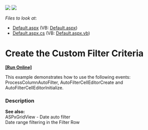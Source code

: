 <!-- default badges list -->
[![](https://img.shields.io/badge/Open_in_DevExpress_Support_Center-FF7200?style=flat-square&logo=DevExpress&logoColor=white)](https://supportcenter.devexpress.com/ticket/details/E353)
[![](https://img.shields.io/badge/📖_How_to_use_DevExpress_Examples-e9f6fc?style=flat-square)](https://docs.devexpress.com/GeneralInformation/403183)
<!-- default badges end -->
<!-- default file list -->
*Files to look at*:

* [Default.aspx](./CS/WebSite/Default.aspx) (VB: [Default.aspx](./VB/WebSite/Default.aspx))
* [Default.aspx.cs](./CS/WebSite/Default.aspx.cs) (VB: [Default.aspx.vb](./VB/WebSite/Default.aspx.vb))
<!-- default file list end -->
# Create the Custom Filter Criteria
<!-- run online -->
**[[Run Online]](https://codecentral.devexpress.com/e353/)**
<!-- run online end -->


<p>This example demonstrates how to use the following events: ProcessColumnAutoFilter, AutoFilterCellEditorCreate and AutoFilterCellEditorInitialize.</p>


<h3>Description</h3>

<p><strong>See also:</strong><br />
<a data-ticket="E1950">ASPxGridView - Date auto filter</a><br />
<a data-ticket="E1990">Date range filtering in the Filter Row</a></p>

<br/>


